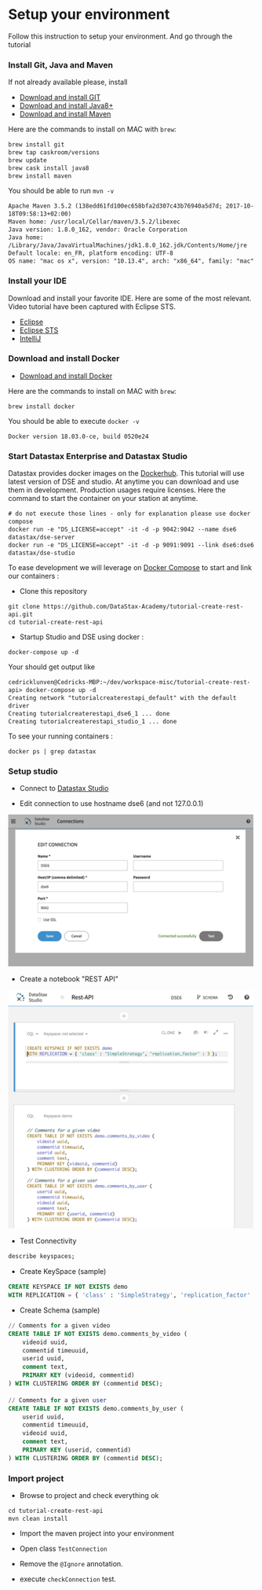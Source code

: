 # Setup your environment

Follow this instruction to setup your environment. And go through the tutorial

### Install Git, Java and Maven

If not already available please, install 
* [Download and install GIT](https://git-scm.com/downloads)
* [Download and install Java8+](http://www.oracle.com/technetwork/java/javase/downloads/jdk10-downloads-4416644.html)
* [Download and install Maven](https://maven.apache.org/download.cgi)

Here are the commands to install on MAC with `brew`:
```
brew install git
brew tap caskroom/versions
brew update
brew cask install java8
brew install maven
```

You should be able to run `mvn -v`
```
Apache Maven 3.5.2 (138edd61fd100ec658bfa2d307c43b76940a5d7d; 2017-10-18T09:58:13+02:00)
Maven home: /usr/local/Cellar/maven/3.5.2/libexec
Java version: 1.8.0_162, vendor: Oracle Corporation
Java home: /Library/Java/JavaVirtualMachines/jdk1.8.0_162.jdk/Contents/Home/jre
Default locale: en_FR, platform encoding: UTF-8
OS name: "mac os x", version: "10.13.4", arch: "x86_64", family: "mac"
```

### Install your IDE

Download and install your favorite IDE. 
Here are some of the most relevant. Video tutorial have been captured with Eclipse STS.
* [Eclipse](https://www.eclipse.org/downloads/eclipse-packages/)
* [Eclipse STS](https://spring.io/tools/sts/all)
* [IntelliJ](https://www.jetbrains.com/idea/)

### Download and install Docker

* [Download and install Docker](https://docs.docker.com/install)

Here are the commands to install on MAC with `brew`:
```
brew install docker
```

You should be able to execute `docker -v`
```
Docker version 18.03.0-ce, build 0520e24
```

### Start Datastax Enterprise and Datastax Studio

Datastax provides docker images on the [Dockerhub](https://hub.docker.com/u/datastax). This tutorial will use latest version of DSE and studio. At anytime you can download and use them in development. Production usages require licenses. Here the command to start the container on your station at anytime.
```
# do not execute those lines - only for explanation please use docker compose
docker run -e "DS_LICENSE=accept" -it -d -p 9042:9042 --name dse6 datastax/dse-server
docker run -e "DS_LICENSE=accept" -it -d -p 9091:9091 --link dse6:dse6 datastax/dse-studio
```

To ease development we will leverage on [Docker Compose](https://docs.docker.com/compose/) to start and link our containers :

* Clone this repository 
```
git clone https://github.com/DataStax-Academy/tutorial-create-rest-api.git
cd tutorial-create-rest-api
```

* Startup Studio and DSE using docker : 
```
docker-compose up -d
```

Your should get output like
```
cedricklunven@Cedricks-MBP:~/dev/workspace-misc/tutorial-create-rest-api> docker-compose up -d
Creating network "tutorialcreaterestapi_default" with the default driver
Creating tutorialcreaterestapi_dse6_1 ... done
Creating tutorialcreaterestapi_studio_1 ... done
```

To see your running containers :
```
docker ps | grep datastax
```

### Setup studio

* Connect to [Datastax Studio](http://localhost:9091)

* Edit connection to use hostname dse6 (and not 127.0.0.1)
<img src="https://raw.githubusercontent.com/DataStax-Academy/tutorial-create-rest-api/master/img/studio-connection.png" width="500" />

* Create a notebook "REST API"
<img src="https://raw.githubusercontent.com/DataStax-Academy/tutorial-create-rest-api/master/img/studio-notebook.png" width="500" />


* Test Connectivity
```sql
describe keyspaces;
```

* Create KeySpace (sample)
```sql
CREATE KEYSPACE IF NOT EXISTS demo 
WITH REPLICATION = { 'class' : 'SimpleStrategy', 'replication_factor' : 3 };
```

* Create Schema (sample)
```sql
// Comments for a given video
CREATE TABLE IF NOT EXISTS demo.comments_by_video (
    videoid uuid,
    commentid timeuuid,
    userid uuid,
    comment text,
    PRIMARY KEY (videoid, commentid)
) WITH CLUSTERING ORDER BY (commentid DESC);

// Comments for a given user
CREATE TABLE IF NOT EXISTS demo.comments_by_user (
    userid uuid,
    commentid timeuuid,
    videoid uuid,
    comment text,
    PRIMARY KEY (userid, commentid)
) WITH CLUSTERING ORDER BY (commentid DESC);
```

### Import project

* Browse to project and check everything ok
```
cd tutorial-create-rest-api
mvn clean install
```

* Import the maven project into your environment

* Open class `TestConnection`
* Remove the `@Ignore` annotation.
* execute `checkConnection` test.




